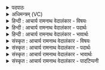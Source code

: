 <details><summary>पदपाठः</summary>

प्र꣢। स꣣म्रा꣡ज꣢म्। स꣣म्। रा꣡ज꣢꣯म्। च꣣र्षणी꣣ना꣢म्। इ꣡न्द्र꣢꣯म्। स्तो꣣त। न꣡व्य꣢꣯म्। गी꣣र्भिः꣢। न꣡र꣢꣯म्। नृ꣣षा꣡ह꣢म्। नृ꣣। सा꣡ह꣢꣯म्। मँ꣡हि꣢꣯ष्ठम्। १४४।
</details>

<details><summary>अधिमन्त्रम् (VC)</summary>

- इन्द्रः
- इरिम्बिठिः काण्वः
- गायत्री
- षड्जः
- ऐन्द्रं काण्डम्
</details>

<details><summary>हिन्दी : आचार्य रामनाथ वेदालंकार - विषयः</summary>

मनुष्यों को परमात्मा और राजा की स्तुति करने की प्रेरणा करते हैं।
</details>

<details><summary>हिन्दी : आचार्य रामनाथ वेदालंकार - पदार्थः</summary>

पदार्थान्वयभाषाः -  हे भाइयो ! तुम (चर्षणीनाम्) मनुष्यों के (सम्राजम्) सम्राट्, (नव्यम्) नवीन वा स्तवनयोग्य, (नरम्) नेता, पौरुषवान्, (नृषाहम्) दुष्टजनों को पराजित करनेवाले, (मंहिष्ठम्) अतिशय दानी (इन्द्रम्) वीर परमात्मा और राजा का (गीर्भिः) वेद-वाणियों तथा निज वाणियों से (प्र स्तोत) भली-भाँति कीर्तिगान करो ॥१०॥ इस मन्त्र में अर्थश्लेष अलङ्कार है ॥१०॥
</details>

<details><summary>हिन्दी : आचार्य रामनाथ वेदालंकार - भावार्थः</summary>

भावार्थभाषाः -  मनुष्यों को चाहिए कि परमात्मा और राजा की धवल कीर्ति का गान करें और उनके गुणों को अपने जीवन में धारण करें ॥१०॥ इस दशति में इन्द्र के सहायक मरुतों के वर्णनपूर्वक इन्द्र का महत्त्व प्रतिपादित होने से; ब्रह्मणस्पति, वृत्रहा, सविता, शक्र नामों से इन्द्र की स्तुति होने से, इन्द्र से दुःस्वप्न-विनाश की प्रार्थना होने से और इन्द्र की स्तुति के लिए प्रेरणा होने से इस दशति के विषय की पूर्व दशति के साथ सङ्गति है ॥ द्वितीय प्रपाठक में प्रथम अर्ध की पञ्चम दशति समाप्त ॥ द्वितीय अध्याय में तृतीय खण्ड समाप्त ॥
</details>

<details><summary>संस्कृत : आचार्य रामनाथ वेदालंकार - विषयः</summary>

अथ मनुष्यान् परमात्मानं नृपतिं च स्तोतुं प्रेरयति।
</details>

<details><summary>संस्कृत : आचार्य रामनाथ वेदालंकार - पदार्थः</summary>

पदार्थान्वयभाषाः -  हे भ्रातरः ! यूयम् (चर्षणीनाम्) मनुष्याणाम्। चर्षणय इति मनुष्यनामसु पठितम्। निघं० २।३। (सम्राजम्) अधीश्वरम्, (नव्यम्) नूतनम्, स्तोतुमर्हं वा। अत्र नवसूरमर्तयविष्ठेभ्यो यत्।’ अ० ५।४।२५ वा० इति नवशब्दाद् स्वार्थे यत्। नव्यम् इति (नवनाम)। निघं० ३।२८। यद्वा, णु स्तुतौ धातोर्यत्। ‘यतोऽनावः।’ अ० ६।१।२१३ इत्याद्युदात्तत्वम्। (नरम्) नेतारम्, पौरुषवन्तम्। नृणाति नयतीति नरः। (नॄ) नये क्र्यादिः। (नृषाहम्) नॄन् दुष्टजनान् सहते पराभवतीति नृषाट्, तम्। नृ पूर्वात् षह मर्षणे धातोः छन्दसि सहः।’ अ० ३।२।६३ इति ण्विः। (मंहिष्ठम्) दातृतमम्। मंहते दानकर्मा। निघं० ३।२०, ततस्तृचि मंहिता। अतिशयेन मंहिता मंहिष्ठः। तुश्छन्दसि। ५।३।५९ इति इष्ठनि तुरिष्ठेमेयस्सु।’ अ० ६।४।१५४ इति तृचो लोपः। (इन्द्रम्) वीरं परमात्मानं नृपतिं वा (गीर्भिः) वेदवाग्भिः, स्ववाग्भिर्वा (प्र स्तोत) प्रकृष्टतया स्तुवध्वम् गुणवर्णनेन कीर्तयत। प्र पूर्वात् ष्टुञ् स्तुतौ धातोः लोटि प्रस्तुत इति प्राप्ते तप्तनप्तनथनाश्च। अ० ७।१।४५ इति तस्य तबादेशः, तस्य च पित्त्वेन ङित्वाभावाद् गुणनिषेधो न ॥१०॥ अत्र अर्थश्लेषालेङ्कारः ॥१०॥
</details>

<details><summary>संस्कृत : आचार्य रामनाथ वेदालंकार - भावार्थः</summary>

भावार्थभाषाः -  मनुष्यैः परमात्मनो नृपतेश्च धवला कीर्तिर्गातव्या तद्गुणाश्च स्वजीवने धारणीयाः। अत्रेन्द्रस्य सहायानां मरुतां वर्णनपूर्वकं तन्महत्त्वप्रतिपादनाद्, ब्रह्मणस्पति-वृत्रह-सवितृ-शक्रनामभि- स्तत्स्तवनात्, ततो दुःष्वप्नविनाशप्रार्थनात्, तत्स्तुत्यर्थं प्रेरणाच्चैतद्दशत्यर्थस्य पूर्वदशत्यर्थेन सह सङ्गतिर्वेद्या ॥ इति द्वितीये प्रपाठके प्रथमार्धे पञ्चमी दशतिः॥ इति द्वितीयाध्याये तृतीयः खण्डः ॥
</details>

<details><summary>संस्कृत : आचार्य रामनाथ वेदालंकार - पादटिप्पनी</summary>

टिप्पणी:   १. ऋ० ८।१६।१, अथ० २०।४४।१
</details>